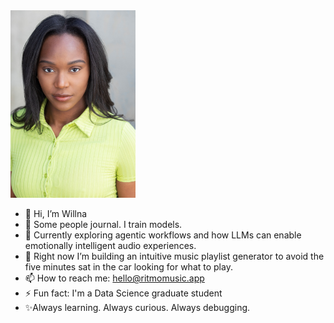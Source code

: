 <img src="./headshot.jpg" alt="Willna's Headshot" width="200"/>

- 👋 Hi, I’m Willna
- 👀 Some people journal. I train models.
- 🌱 Currently exploring agentic workflows and how LLMs can enable emotionally intelligent audio experiences.
- 💞️ Right now I’m building an intuitive music playlist generator to avoid the five minutes sat in the car looking for what to play.
- 📫 How to reach me: hello@ritmomusic.app
- ⚡ Fun fact: I'm a Data Science graduate student
- ✨Always learning. Always curious.  Always debugging.



  


<!---
willnagoma/willnagoma is a ✨ special ✨ repository because its `README.md` (this file) appears on your GitHub profile.
You can click the Preview link to take a look at your changes.
--->
